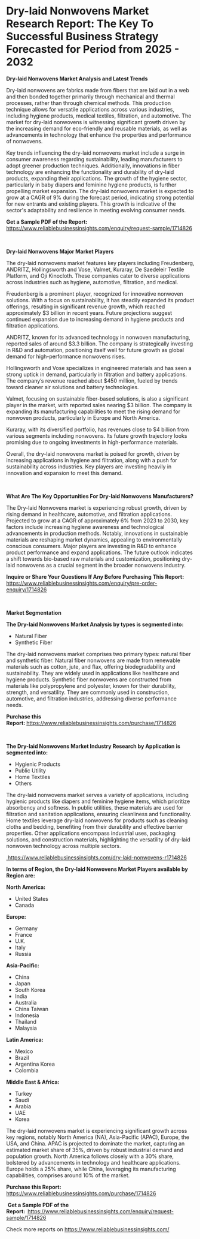 <p><h1>Dry-laid Nonwovens Market Research Report: The Key To Successful Business Strategy Forecasted for Period from 2025 - 2032</h1></p><p><strong>Dry-laid Nonwovens Market Analysis and Latest Trends</strong></p>
<p><p>Dry-laid nonwovens are fabrics made from fibers that are laid out in a web and then bonded together primarily through mechanical and thermal processes, rather than through chemical methods. This production technique allows for versatile applications across various industries, including hygiene products, medical textiles, filtration, and automotive. The market for dry-laid nonwovens is witnessing significant growth driven by the increasing demand for eco-friendly and reusable materials, as well as advancements in technology that enhance the properties and performance of nonwovens.</p><p>Key trends influencing the dry-laid nonwovens market include a surge in consumer awareness regarding sustainability, leading manufacturers to adopt greener production techniques. Additionally, innovations in fiber technology are enhancing the functionality and durability of dry-laid products, expanding their applications. The growth of the hygiene sector, particularly in baby diapers and feminine hygiene products, is further propelling market expansion. The dry-laid nonwovens market is expected to grow at a CAGR of 9% during the forecast period, indicating strong potential for new entrants and existing players. This growth is indicative of the sector's adaptability and resilience in meeting evolving consumer needs.</p></p>
<p><strong>Get a Sample PDF of the Report:&nbsp;</strong> <a href="https://www.reliablebusinessinsights.com/enquiry/request-sample/1714826?utm_campaign=3109&utm_medium=2&utm_source=Github&utm_content=ia&utm_term=28032025&utm_id=dry-laid-nonwovens">https://www.reliablebusinessinsights.com/enquiry/request-sample/1714826</a></p>
<p>&nbsp;</p>
<p><strong>Dry-laid Nonwovens Major Market Players</strong></p>
<p><p>The dry-laid nonwovens market features key players including Freudenberg, ANDRITZ, Hollingsworth and Vose, Valmet, Kuraray, De Saedeleir Textile Platform, and Oji Kinocloth. These companies cater to diverse applications across industries such as hygiene, automotive, filtration, and medical.</p><p>Freudenberg is a prominent player, recognized for innovative nonwoven solutions. With a focus on sustainability, it has steadily expanded its product offerings, resulting in significant revenue growth, which reached approximately $3 billion in recent years. Future projections suggest continued expansion due to increasing demand in hygiene products and filtration applications.</p><p>ANDRITZ, known for its advanced technology in nonwoven manufacturing, reported sales of around $3.3 billion. The company is strategically investing in R&D and automation, positioning itself well for future growth as global demand for high-performance nonwovens rises.</p><p>Hollingsworth and Vose specializes in engineered materials and has seen a strong uptick in demand, particularly in filtration and battery applications. The company’s revenue reached about $450 million, fueled by trends toward cleaner air solutions and battery technologies.</p><p>Valmet, focusing on sustainable fiber-based solutions, is also a significant player in the market, with reported sales nearing $3 billion. The company is expanding its manufacturing capabilities to meet the rising demand for nonwoven products, particularly in Europe and North America.</p><p>Kuraray, with its diversified portfolio, has revenues close to $4 billion from various segments including nonwovens. Its future growth trajectory looks promising due to ongoing investments in high-performance materials.</p><p>Overall, the dry-laid nonwovens market is poised for growth, driven by increasing applications in hygiene and filtration, along with a push for sustainability across industries. Key players are investing heavily in innovation and expansion to meet this demand.</p></p>
<p>&nbsp;</p>
<p><strong>What Are The Key Opportunities For Dry-laid Nonwovens Manufacturers?</strong></p>
<p><p>The Dry-laid Nonwovens market is experiencing robust growth, driven by rising demand in healthcare, automotive, and filtration applications. Projected to grow at a CAGR of approximately 6% from 2023 to 2030, key factors include increasing hygiene awareness and technological advancements in production methods. Notably, innovations in sustainable materials are reshaping market dynamics, appealing to environmentally conscious consumers. Major players are investing in R&D to enhance product performance and expand applications. The future outlook indicates a shift towards bio-based raw materials and customization, positioning dry-laid nonwovens as a crucial segment in the broader nonwovens industry.</p></p>
<p><strong>Inquire or Share Your Questions If Any Before Purchasing This Report:</strong> <a href="https://www.reliablebusinessinsights.com/enquiry/pre-order-enquiry/1714826?utm_campaign=3109&utm_medium=2&utm_source=Github&utm_content=ia&utm_term=28032025&utm_id=dry-laid-nonwovens">https://www.reliablebusinessinsights.com/enquiry/pre-order-enquiry/1714826</a></p>
<p>&nbsp;</p>
<p><strong>Market Segmentation</strong></p>
<p><strong>The Dry-laid Nonwovens Market Analysis by types is segmented into:</strong></p>
<p><ul><li>Natural Fiber</li><li>Synthetic Fiber</li></ul></p>
<p><p>The dry-laid nonwovens market comprises two primary types: natural fiber and synthetic fiber. Natural fiber nonwovens are made from renewable materials such as cotton, jute, and flax, offering biodegradability and sustainability. They are widely used in applications like healthcare and hygiene products. Synthetic fiber nonwovens are constructed from materials like polypropylene and polyester, known for their durability, strength, and versatility. They are commonly used in construction, automotive, and filtration industries, addressing diverse performance needs.</p></p>
<p><strong>Purchase this Report:&nbsp;</strong><a href="https://www.reliablebusinessinsights.com/purchase/1714826?utm_campaign=3109&utm_medium=2&utm_source=Github&utm_content=ia&utm_term=28032025&utm_id=dry-laid-nonwovens">https://www.reliablebusinessinsights.com/purchase/1714826</a></p>
<p>&nbsp;</p>
<p><strong>The Dry-laid Nonwovens Market Industry Research by Application is segmented into:</strong></p>
<p><ul><li>Hygienic Products</li><li>Public Utility</li><li>Home Textiles</li><li>Others</li></ul></p>
<p><p>The dry-laid nonwovens market serves a variety of applications, including hygienic products like diapers and feminine hygiene items, which prioritize absorbency and softness. In public utilities, these materials are used for filtration and sanitation applications, ensuring cleanliness and functionality. Home textiles leverage dry-laid nonwovens for products such as cleaning cloths and bedding, benefiting from their durability and effective barrier properties. Other applications encompass industrial uses, packaging solutions, and construction materials, highlighting the versatility of dry-laid nonwoven technology across multiple sectors.</p></p>
<p><a href="https://www.reliablebusinessinsights.com/dry-laid-nonwovens-r1714826?utm_campaign=3109&utm_medium=2&utm_source=Github&utm_content=ia&utm_term=28032025&utm_id=dry-laid-nonwovens">&nbsp;https://www.reliablebusinessinsights.com/dry-laid-nonwovens-r1714826</a></p>
<p><strong>In terms of Region, the Dry-laid Nonwovens Market Players available by Region are:</strong></p>
<p>
    <p> <strong> North America: </strong>
        <ul>
            <li>United States</li>
            <li>Canada</li>
        </ul>
        </p> 
    <p> <strong> Europe: </strong>
        <ul>
            <li>Germany</li>
            <li>France</li>
            <li>U.K.</li>
            <li>Italy</li>
            <li>Russia</li>
        </ul>
        </p> 
    <p> <strong> Asia-Pacific: </strong>
        <ul>
            <li>China</li>
            <li>Japan</li>
            <li>South Korea</li>
            <li>India</li>
            <li>Australia</li>
            <li>China Taiwan</li>
            <li>Indonesia</li>
            <li>Thailand</li>
            <li>Malaysia</li>
        </ul>
        </p> 
    <p> <strong> Latin America: </strong>
        <ul>
            <li>Mexico</li>
            <li>Brazil</li>
            <li>Argentina Korea</li>
            <li>Colombia</li>
        </ul>
        </p> 
    <p> <strong> Middle East & Africa: </strong>
        <ul>
            <li>Turkey</li>
            <li>Saudi</li>
            <li>Arabia</li>
            <li>UAE</li>
            <li>Korea</li>
        </ul>
    </p>
    </p>
<p><p>The dry-laid nonwovens market is experiencing significant growth across key regions, notably North America (NA), Asia-Pacific (APAC), Europe, the USA, and China. APAC is projected to dominate the market, capturing an estimated market share of 35%, driven by robust industrial demand and population growth. North America follows closely with a 30% share, bolstered by advancements in technology and healthcare applications. Europe holds a 25% share, while China, leveraging its manufacturing capabilities, comprises around 10% of the market.</p></p>
<p><strong>Purchase this Report: </strong><a href="https://www.reliablebusinessinsights.com/purchase/1714826?utm_campaign=3109&utm_medium=2&utm_source=Github&utm_content=ia&utm_term=28032025&utm_id=dry-laid-nonwovens">https://www.reliablebusinessinsights.com/purchase/1714826</a></p>
<p>&nbsp;<strong>Get a Sample PDF of the Report:&nbsp;&nbsp;</strong><a href="https://www.reliablebusinessinsights.com/enquiry/request-sample/1714826?utm_campaign=3109&utm_medium=2&utm_source=Github&utm_content=ia&utm_term=28032025&utm_id=dry-laid-nonwovens">https://www.reliablebusinessinsights.com/enquiry/request-sample/1714826</a></p>
<p><strong></strong></p>
<p>Check more reports on <a href="https://www.reliablebusinessinsights.com/?utm_campaign=3109&utm_medium=2&utm_source=Github&utm_content=ia&utm_term=28032025&utm_id=dry-laid-nonwovens">https://www.reliablebusinessinsights.com/</a></p>